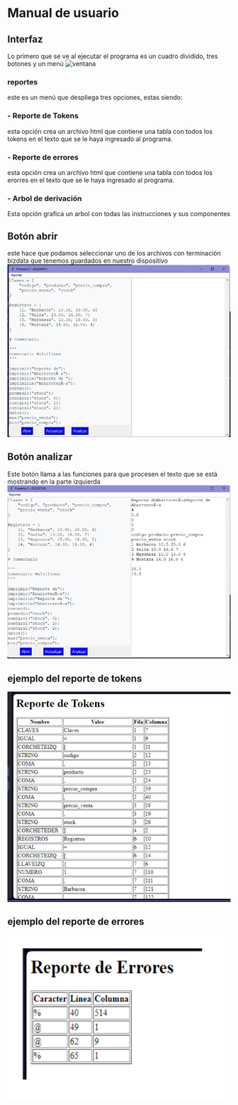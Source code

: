 # Manual de usuario 
## Interfaz 
Lo primero que se ve al ejecutar el programa es un cuadro dividido, tres botones y un menú
![ventana](ventana.png)

### reportes 

este es un menú que despliega tres opciones, estas siendo:
### - Reporte de Tokens 
esta opción crea un archivo html que contiene  una tabla con todos los tokens en el texto que se le haya ingresado al programa.

### - Reporte de errores
esta opción crea un archivo html que contiene  una tabla con todos los erorres en el texto que se le haya ingresado al programa.

### - Arbol de derivación 
Esta opción grafica un arbol con todas las instrucciones y sus componentes 

## Botón abrir 
este hace que podamos seleccionar uno de los archivos con terminación bizdata que tenemos guardados en nuestro dispositivo
![ventana](izq.jpg)


## Botón analizar 
Este botón llama a las funciones para que procesen el texto que se está mostrando en la parte izquierda 
![ventana](analizada.png)

## ejemplo del reporte de tokens
![Alt text](tokens.png)

## ejemplo del reporte de errores 
![Alt text](errores.png)